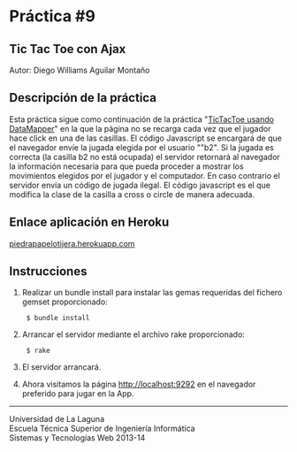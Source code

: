 Práctica #9
=========== 

Tic Tac Toe con Ajax
--------------------

Autor: Diego Williams Aguilar Montaño

Descripción de la práctica
--------------------------
Esta práctica sigue como continuación de la práctica "[TicTacToe usando DataMapper](http://nereida.deioc.ull.es/~lpp/perlexamples/node442)" en la que la página no se recarga cada vez que el jugador hace click en una de las casillas. El código Javascript se encargará de que el navegador envíe la jugada elegida por el usuario ""b2". Si la jugada es correcta (la casilla b2 no está ocupada) el servidor retornará al navegador la información necesaria para que pueda proceder a mostrar los movimientos elegidos por el jugador y el computador. En caso contrario el servidor envía un código de jugada ilegal. El código javascript es el que modifica la clase de la casilla a cross o circle de manera adecuada.

Enlace aplicación en Heroku
---------------------------
[piedrapapelotijera.herokuapp.com](http://piedrapapelotijera.herokuapp.com/)

Instrucciones
-------------

1. Realizar un bundle install para instalar las gemas requeridas del fichero gemset proporcionado:

        $ bundle install

2. Arrancar el servidor mediante el archivo rake proporcionado:

        $ rake
3. El servidor arrancará.  
4. Ahora visitamos la página [http://localhost:9292](http://localhost:9292) en el navegador preferido para jugar en la App.  




---

Universidad de La Laguna  
Escuela Técnica Superior de Ingeniería Informática  
Sistemas y Tecnologías Web 2013-14